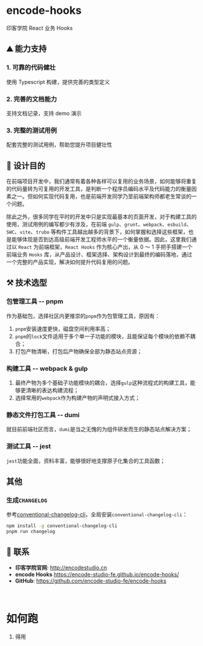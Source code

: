 # encode-hooks

印客学院 React 业务 Hooks

## ⛰️ 能力支持

### 1. 可靠的代码健壮

使用 Typescript 构建，提供完善的类型定义

### 2. 完善的文档能力

支持文档记录，支持 demo 演示

### 3. 完整的测试用例

配套完整的测试用例，帮助您提升项目健壮性

## 🌟 设计目的

在前端项目开发中，我们通常有着各种各样可以复用的业务场景，如何能够将重复的代码量转为可复用的开发工具，是判断一个程序员编码水平及代码能力的衡量因素之一。但如何实现代码复用，也是前端开发同学乃至前端架构师都老生常谈的一个问题。

除此之外，很多同学在平时的开发中只是实现最基本的页面开发，对于构建工具的使用，测试用例的编写都少有涉及，在前端 `gulp`、`grunt`、`webpack`、`esbuild`、`SWC`、`vite`、`trubo` 等构件工具越出越多的背景下，如何掌握和选择这些框架，也是能够体现是否到达高级前端开发工程师水平的一个衡量依据。因此，这里我们通过以 `React` 为前端框架，`React Hooks` 作为核心产出，从 0 ～ 1 手把手搭建一个前端业务 `Hooks` 库，从产品设计、框架选择、架构设计到最终的编码落地，通过一个完整的产品实现，解决如何提升代码复用的问题。

## ⚒️ 技术选型

### 包管理工具 -- pnpm

作为基础包，选择社区内更推崇的`pnpm`作为包管理工具，原因有：

1. `pnpm`安装速度更快，磁盘空间利用率高；
2. `pnpm`的`lock`文件适用于多个单一子功能的模块，且能保证每个模块的依赖不耦合；
3. 打包产物清晰，打包后产物确保全部为静态站点资源；

### 构建工具 -- webpack & gulp

1. 最终产物为多个基础子功能模块的耦合，选择`gulp`这种流程式的构建工具，能够更清晰的表达构建流程；
2. 选择常用的`webpack`作为构建产物的声明式接入方式；

### 静态文件打包工具 -- dumi

就目前前端社区而言，`dumi`是当之无愧的为组件研发而生的静态站点解决方案；

### 测试工具 -- jest

`jest`功能全面，资料丰富，能够很好地支撑原子化集合的工具函数；

## 其他

### 生成`CHANGELOG`

参考[conventional-changelog-cli](https://www.npmjs.com/package/conventional-changelog-cli)，全局安装`conventional-changelog-cli`：

```bash
npm install -g conventional-changelog-cli
pnpm run changelog
```

## 📧 联系

- **印客学院官网**: <http://encodestudio.cn>
- **encode Hooks** <https://encode-studio-fe.github.io/encode-hooks/>
- **GitHub**: <https://github.com/encode-studio-fe/encode-hooks>

</br>

# 如何跑
1. 得用
